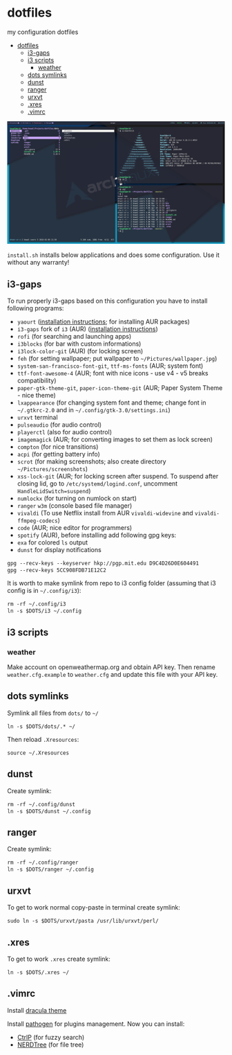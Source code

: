 # dotfiles

my configuration dotfiles

- [dotfiles](#dotfiles)
  - [i3-gaps](#i3-gaps)
  - [i3 scripts](#i3-scripts)
    - [weather](#weather)
  - [dots symlinks](#dots-symlinks)
  - [dunst](#dunst)
  - [ranger](#ranger)
  - [urxvt](#urxvt)
  - [.xres](#xres)
  - [.vimrc](#vimrc)

![My desktop](/scrots/desktop.png)

`install.sh` installs below applications and does some configuration. Use it without any warranty!

## i3-gaps

To run properly i3-gaps based on this configuration you have to install following programs:

- `yaourt` ([installation instructions](https://www.ostechnix.com/install-yaourt-arch-linux/); for installing AUR packages)
- `i3-gaps` fork of `i3` (AUR) ([installation instructions](https://github.com/Airblader/i3))
- `rofi` (for searching and launching apps)
- `i3blocks` (for bar with custom informations)
- `i3lock-color-git` (AUR) (for locking screen)
- `feh` (for setting wallpaper; put wallpaper to `~/Pictures/wallpaper.jpg`)
- `system-san-francisco-font-git`, `ttf-ms-fonts` (AUR; system font)
- `ttf-font-awesome-4` (AUR; font with nice icons - use v4 - v5 breaks compatibility)
- `paper-gtk-theme-git`, `paper-icon-theme-git` (AUR; Paper System Theme - nice theme)
- `lxappearance` (for changing system font and theme; change font in `~/.gtkrc-2.0` and in `~/.config/gtk-3.0/settings.ini`)
- `urxvt` terminal
- `pulseaudio` (for audio control)
- `playerctl` (also for audio control)
- `imagemagick` (AUR; for converting images to set them as lock screen)
- `compton` (for nice transitions)
- `acpi` (for getting battery info)
- `scrot` (for making screenshots; also create directory `~/Pictures/screenshots`)
- `xss-lock-git` (AUR; for locking screen after suspend. To suspend after closing lid, go to `/etc/systemd/logind.conf`, uncomment `HandleLidSwitch=suspend`)
- `numlockx` (for turning on numlock on start)
- `ranger` `w3m` (console based file manager)
- `vivaldi` (To use Netflix install from AUR `vivaldi-widevine` and `vivaldi-ffmpeg-codecs`)
- `code` (AUR; nice editor for programmers)
- `spotify` (AUR), before installing add following gpg keys:
- `exa` for colored `ls` output
- `dunst` for display notifications

```
gpg --recv-keys --keyserver hkp://pgp.mit.edu D9C4D26D0E604491
gpg --recv-keys 5CC908FDB71E12C2
```

It is worth to make symlink from repo to i3 config folder (assuming that i3 config is in `~/.config/i3`):

```
rm -rf ~/.config/i3
ln -s $DOTS/i3 ~/.config
```

## i3 scripts

### weather

Make account on openweathermap.org and obtain API key. Then rename `weather.cfg.example` to `weather.cfg` and update this file with your API key.

## dots symlinks

Symlink all files from `dots/` to `~/`

```
ln -s $DOTS/dots/.* ~/
```

Then reload `.Xresources`:

```
source ~/.Xresources
```

## dunst

Create symlink:

```
rm -rf ~/.config/dunst
ln -s $DOTS/dunst ~/.config
```

## ranger

Create symlink:

```
rm -rf ~/.config/ranger
ln -s $DOTS/ranger ~/.config
```

## urxvt

To get to work normal copy-paste in terminal create symlink:

```
sudo ln -s $DOTS/urxvt/pasta /usr/lib/urxvt/perl/
```

## .xres

To get to work `.xres` create symlink:

```
ln -s $DOTS/.xres ~/
```

## .vimrc

Install [dracula theme](https://draculatheme.com/vim/)

Install [pathogen](https://github.com/tpope/vim-pathogen) for plugins management.
Now you can install:

- [CtrlP](https://github.com/kien/ctrlp.vim) (for fuzzy search)
- [NERDTree](https://github.com/scrooloose/nerdtree) (for file tree)
